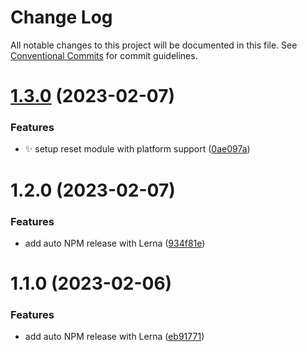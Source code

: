 # Change Log

All notable changes to this project will be documented in this file.
See [Conventional Commits](https://conventionalcommits.org) for commit guidelines.

# [1.3.0](https://github.com/xip-online-applications/scss-library/compare/@xip-online-applications/scss@1.2.0...@xip-online-applications/scss@1.3.0) (2023-02-07)


### Features

* :sparkles: setup reset module with platform support ([0ae097a](https://github.com/xip-online-applications/scss-library/commit/0ae097a2a172d8f1fcea14a676f68d4b09d33712))





# 1.2.0 (2023-02-07)


### Features

* add auto NPM release with Lerna ([934f81e](https://github.com/xip-online-applications/scss-library/commit/934f81e4e8aa5c278d9a6c0f0ce16a420fb8bca5))





# 1.1.0 (2023-02-06)


### Features

* add auto NPM release with Lerna ([eb91771](https://github.com/xip-online-applications/scss-library/commit/eb917711f2d5650785566c8a71b2c780ab1bf136))
